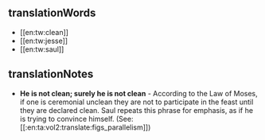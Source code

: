 ## translationWords

* [[en:tw:clean]]
* [[en:tw:jesse]]
* [[en:tw:saul]]

## translationNotes

* **He is not clean; surely he is not clean** - According to the Law of Moses, if one is ceremonial unclean they are not to participate in the feast until they are declared clean. Saul repeats this phrase for emphasis, as if he is trying to convince himself. (See: [[:en:ta:vol2:translate:figs_parallelism]])
